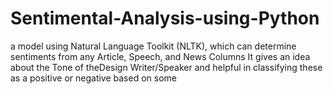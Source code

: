 # Sentimental-Analysis-using-Python
a model using Natural Language Toolkit (NLTK), which can determine sentiments from any Article, Speech, and News Columns It gives an idea about the Tone of theDesign  Writer/Speaker and helpful in classifying these as a positive or negative based on some
